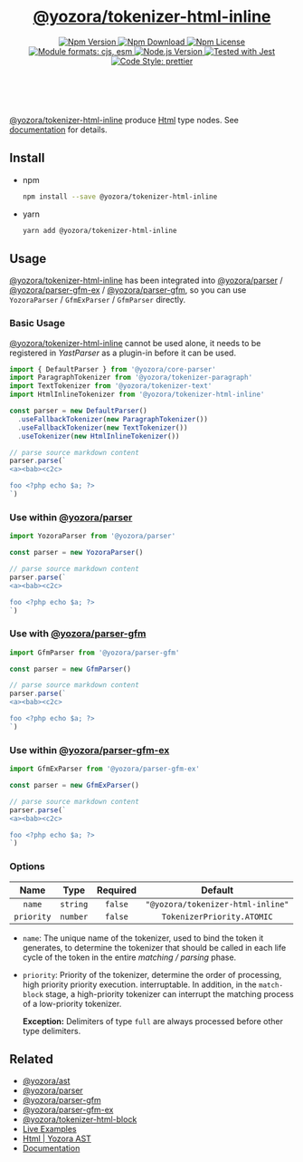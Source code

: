 <!-- :begin use tokenizer/banner -->

<header>
  <h1 align="center">
    <a href="https://github.com/yozorajs/yozora/tree/v2.3.10/tokenizers/html-inline#readme">@yozora/tokenizer-html-inline</a>
  </h1>
  <div align="center">
    <a href="https://www.npmjs.com/package/@yozora/tokenizer-html-inline">
      <img
        alt="Npm Version"
        src="https://img.shields.io/npm/v/@yozora/tokenizer-html-inline.svg"
      />
    </a>
    <a href="https://www.npmjs.com/package/@yozora/tokenizer-html-inline">
      <img
        alt="Npm Download"
        src="https://img.shields.io/npm/dm/@yozora/tokenizer-html-inline.svg"
      />
    </a>
    <a href="https://www.npmjs.com/package/@yozora/tokenizer-html-inline">
      <img
        alt="Npm License"
        src="https://img.shields.io/npm/l/@yozora/tokenizer-html-inline.svg"
      />
    </a>
    <a href="#install">
      <img
        alt="Module formats: cjs, esm"
        src="https://img.shields.io/badge/module_formats-cjs%2C%20esm-green.svg"
      />
    </a>
    <a href="https://github.com/nodejs/node">
      <img
        alt="Node.js Version"
        src="https://img.shields.io/node/v/@yozora/tokenizer-html-inline"
      />
    </a>
    <a href="https://github.com/facebook/jest">
      <img
        alt="Tested with Jest"
        src="https://img.shields.io/badge/tested_with-jest-9c465e.svg"
      />
    </a>
    <a href="https://github.com/prettier/prettier">
      <img
        alt="Code Style: prettier"
        src="https://img.shields.io/badge/code_style-prettier-ff69b4.svg?style=flat-square"
      />
    </a>
  </div>
</header>
<br/>

<!-- :end -->

[@yozora/tokenizer-html-inline] produce [Html][node-type] type nodes. See [documentation][docpage]
for details.

<!-- :begin use tokenizer/usage -->

## Install

- npm

  ```bash
  npm install --save @yozora/tokenizer-html-inline
  ```

- yarn

  ```bash
  yarn add @yozora/tokenizer-html-inline
  ```

## Usage

[@yozora/tokenizer-html-inline][] has been integrated into [@yozora/parser][] /
[@yozora/parser-gfm-ex][] / [@yozora/parser-gfm][], so you can use `YozoraParser` / `GfmExParser` /
`GfmParser` directly.

### Basic Usage

[@yozora/tokenizer-html-inline][] cannot be used alone, it needs to be registered in _YastParser_ as
a plugin-in before it can be used.

```typescript {4,9}
import { DefaultParser } from '@yozora/core-parser'
import ParagraphTokenizer from '@yozora/tokenizer-paragraph'
import TextTokenizer from '@yozora/tokenizer-text'
import HtmlInlineTokenizer from '@yozora/tokenizer-html-inline'

const parser = new DefaultParser()
  .useFallbackTokenizer(new ParagraphTokenizer())
  .useFallbackTokenizer(new TextTokenizer())
  .useTokenizer(new HtmlInlineTokenizer())

// parse source markdown content
parser.parse(`
<a><bab><c2c>

foo <?php echo $a; ?>
`)
```

### Use within [@yozora/parser][]

```typescript
import YozoraParser from '@yozora/parser'

const parser = new YozoraParser()

// parse source markdown content
parser.parse(`
<a><bab><c2c>

foo <?php echo $a; ?>
`)
```

### Use with [@yozora/parser-gfm][]

```typescript
import GfmParser from '@yozora/parser-gfm'

const parser = new GfmParser()

// parse source markdown content
parser.parse(`
<a><bab><c2c>

foo <?php echo $a; ?>
`)
```

### Use within [@yozora/parser-gfm-ex][]

```typescript
import GfmExParser from '@yozora/parser-gfm-ex'

const parser = new GfmExParser()

// parse source markdown content
parser.parse(`
<a><bab><c2c>

foo <?php echo $a; ?>
`)
```

### Options

|    Name    |   Type   | Required |              Default              |
| :--------: | :------: | :------: | :-------------------------------: |
|   `name`   | `string` | `false`  | `"@yozora/tokenizer-html-inline"` |
| `priority` | `number` | `false`  |    `TokenizerPriority.ATOMIC`     |

- `name`: The unique name of the tokenizer, used to bind the token it generates, to determine the
  tokenizer that should be called in each life cycle of the token in the entire _matching / parsing_
  phase.

- `priority`: Priority of the tokenizer, determine the order of processing, high priority priority
  execution. interruptable. In addition, in the `match-block` stage, a high-priority tokenizer can
  interrupt the matching process of a low-priority tokenizer.

  **Exception:** Delimiters of type `full` are always processed before other type delimiters.

<!-- :end -->

## Related

- [@yozora/ast][]
- [@yozora/parser][]
- [@yozora/parser-gfm][]
- [@yozora/parser-gfm-ex][]
- [@yozora/tokenizer-html-block][]
- [Live Examples][live-examples]
- [Html | Yozora AST][node-type]
- [Documentation][docpage]

[node-type]: http://yozora.guanghechen.com/docs/package/ast#html

<!-- :begin use tokenizer/definitions -->

[live-examples]: https://yozora.guanghechen.com/docs/package/tokenizer-html-inline#live-examples
[docpage]: https://yozora.guanghechen.com/docs/package/tokenizer-html-inline
[homepage]: https://github.com/yozorajs/yozora/tree/v2.3.10/tokenizers/html-inline#readme
[gfm-spec]: https://github.github.com/gfm
[mdast-homepage]: https://github.com/syntax-tree/mdast
[@yozora/ast]: https://github.com/yozorajs/yozora/tree/v2.3.10/packages/ast#readme
[@yozora/ast-util]: https://github.com/yozorajs/yozora/tree/v2.3.10/packages/ast-util#readme
[@yozora/character]: https://github.com/yozorajs/yozora/tree/v2.3.10/packages/character#readme
[@yozora/eslint-config]:
  https://github.com/yozorajs/yozora/tree/release-2.x.x/packages/eslint-config#readme
[@yozora/core-parser]: https://github.com/yozorajs/yozora/tree/v2.3.10/packages/core-parser#readme
[@yozora/core-tokenizer]:
  https://github.com/yozorajs/yozora/tree/v2.3.10/packages/core-tokenizer#readme
[@yozora/invariant]: https://github.com/yozorajs/yozora/tree/v2.3.10/packages/invariant#readme
[@yozora/jest-for-tokenizer]:
  https://github.com/yozorajs/yozora/tree/release-2.x.x/packages/jest-for-tokenizer#readme
[@yozora/parser]: https://github.com/yozorajs/yozora/tree/v2.3.10/packages/parser#readme
[@yozora/parser-gfm]: https://github.com/yozorajs/yozora/tree/v2.3.10/packages/parser-gfm#readme
[@yozora/parser-gfm-ex]:
  https://github.com/yozorajs/yozora/tree/v2.3.10/packages/parser-gfm-ex#readme
[@yozora/template-tokenizer]:
  https://github.com/yozorajs/yozora/tree/release-2.x.x/packages/template-tokenizer#readme
[@yozora/tokenizer-admonition]:
  https://github.com/yozorajs/yozora/tree/v2.3.10/tokenizers/admonition#readme
[@yozora/tokenizer-autolink]:
  https://github.com/yozorajs/yozora/tree/v2.3.10/tokenizers/autolink#readme
[@yozora/tokenizer-autolink-extension]:
  https://github.com/yozorajs/yozora/tree/v2.3.10/tokenizers/autolink-extension#readme
[@yozora/tokenizer-blockquote]:
  https://github.com/yozorajs/yozora/tree/v2.3.10/tokenizers/blockquote#readme
[@yozora/tokenizer-break]: https://github.com/yozorajs/yozora/tree/v2.3.10/tokenizers/break#readme
[@yozora/tokenizer-definition]:
  https://github.com/yozorajs/yozora/tree/v2.3.10/tokenizers/definition#readme
[@yozora/tokenizer-delete]: https://github.com/yozorajs/yozora/tree/v2.3.10/tokenizers/delete#readme
[@yozora/tokenizer-ecma-import]:
  https://github.com/yozorajs/yozora/tree/v2.3.10/tokenizers/ecma-import#readme
[@yozora/tokenizer-emphasis]:
  https://github.com/yozorajs/yozora/tree/v2.3.10/tokenizers/emphasis#readme
[@yozora/tokenizer-fenced-block]:
  https://github.com/yozorajs/yozora/tree/v2.3.10/tokenizers/fenced-block#readme
[@yozora/tokenizer-fenced-code]:
  https://github.com/yozorajs/yozora/tree/v2.3.10/tokenizers/fenced-code#readme
[@yozora/tokenizer-footnote]:
  https://github.com/yozorajs/yozora/tree/v2.3.10/tokenizers/footnote#readme
[@yozora/tokenizer-footnote-definition]:
  https://github.com/yozorajs/yozora/tree/v2.3.10/tokenizers/footnote-definition#readme
[@yozora/tokenizer-footnote-reference]:
  https://github.com/yozorajs/yozora/tree/v2.3.10/tokenizers/footnote-reference#readme
[@yozora/tokenizer-heading]:
  https://github.com/yozorajs/yozora/tree/v2.3.10/tokenizers/heading#readme
[@yozora/tokenizer-html-block]:
  https://github.com/yozorajs/yozora/tree/v2.3.10/tokenizers/html-block#readme
[@yozora/tokenizer-html-inline]:
  https://github.com/yozorajs/yozora/tree/v2.3.10/tokenizers/html-inline#readme
[@yozora/tokenizer-image]: https://github.com/yozorajs/yozora/tree/v2.3.10/tokenizers/image#readme
[@yozora/tokenizer-image-reference]:
  https://github.com/yozorajs/yozora/tree/v2.3.10/tokenizers/image-reference#readme
[@yozora/tokenizer-indented-code]:
  https://github.com/yozorajs/yozora/tree/v2.3.10/tokenizers/indented-code#readme
[@yozora/tokenizer-inline-code]:
  https://github.com/yozorajs/yozora/tree/v2.3.10/tokenizers/inline-code#readme
[@yozora/tokenizer-inline-math]:
  https://github.com/yozorajs/yozora/tree/v2.3.10/tokenizers/inline-math#readme
[@yozora/tokenizer-link]: https://github.com/yozorajs/yozora/tree/v2.3.10/tokenizers/link#readme
[@yozora/tokenizer-link-reference]:
  https://github.com/yozorajs/yozora/tree/v2.3.10/tokenizers/link-reference#readme
[@yozora/tokenizer-list]: https://github.com/yozorajs/yozora/tree/v2.3.10/tokenizers/list#readme
[@yozora/tokenizer-math]: https://github.com/yozorajs/yozora/tree/v2.3.10/tokenizers/math#readme
[@yozora/tokenizer-paragraph]:
  https://github.com/yozorajs/yozora/tree/v2.3.10/tokenizers/paragraph#readme
[@yozora/tokenizer-setext-heading]:
  https://github.com/yozorajs/yozora/tree/v2.3.10/tokenizers/setext-heading#readme
[@yozora/tokenizer-table]: https://github.com/yozorajs/yozora/tree/v2.3.10/tokenizers/table#readme
[@yozora/tokenizer-text]: https://github.com/yozorajs/yozora/tree/v2.3.10/tokenizers/text#readme
[@yozora/tokenizer-thematic-break]:
  https://github.com/yozorajs/yozora/tree/v2.3.10/tokenizers/thematic-break#readme
[@yozora/react-admonition]:
  https://github.com/yozorajs/yozora-react/tree/main/packages/admonition#readme
[@yozora/react-blockquote]:
  https://github.com/yozorajs/yozora-react/tree/main/packages/blockquote#readme
[@yozora/react-break]: https://github.com/yozorajs/yozora-react/tree/main/packages/break#readme
[@yozora/react-delete]: https://github.com/yozorajs/yozora-react/tree/main/packages/delete#readme
[@yozora/react-emphasis]:
  https://github.com/yozorajs/yozora-react/tree/main/packages/emphasis#readme
[@yozora/react-code]: https://github.com/yozorajs/yozora-react/tree/main/packages/code#readme
[@yozora/react-code-live]:
  https://github.com/yozorajs/yozora-react/tree/main/packages/code-live#readme
[@yozora/react-footnote-definitions]:
  https://github.com/yozorajs/yozora-react/tree/main/packages/footnote-definitions#readme
[@yozora/react-footnote-reference]:
  https://github.com/yozorajs/yozora-react/tree/main/packages/footnote-reference#readme
[@yozora/react-heading]: https://github.com/yozorajs/yozora-react/tree/main/packages/heading#readme
[@yozora/react-image]: https://github.com/yozorajs/yozora-react/tree/main/packages/image#readme
[@yozora/react-inline-code]:
  https://github.com/yozorajs/yozora-react/tree/main/packages/inline-code#readme
[@yozora/react-inline-math]:
  https://github.com/yozorajs/yozora-react/tree/main/packages/inline-math#readme
[@yozora/react-link]: https://github.com/yozorajs/yozora-react/tree/main/packages/link#readme
[@yozora/react-list]: https://github.com/yozorajs/yozora-react/tree/main/packages/list#readme
[@yozora/react-list-item]:
  https://github.com/yozorajs/yozora-react/tree/main/packages/list-item#readme
[@yozora/react-markdown]:
  https://github.com/yozorajs/yozora-react/tree/main/packages/markdown#readme
[@yozora/react-math]: https://github.com/yozorajs/yozora-react/tree/main/packages/math#readme
[@yozora/react-paragraph]:
  https://github.com/yozorajs/yozora-react/tree/main/packages/paragraph#readme
[@yozora/react-strong]: https://github.com/yozorajs/yozora-react/tree/main/packages/strong#readme
[@yozora/react-table]: https://github.com/yozorajs/yozora-react/tree/main/packages/table#readme
[@yozora/react-text]: https://github.com/yozorajs/yozora-react/tree/main/packages/text#readme
[@yozora/react-thematic-break]:
  https://github.com/yozorajs/yozora-react/tree/main/packages/thematic-break#readme
[doc-live-examples/gfm]: https://yozora.guanghechen.com/docs/example/gfm
[doc-@yozora/ast]: https://yozora.guanghechen.com/docs/package/ast
[doc-@yozora/ast-util]: https://yozora.guanghechen.com/docs/package/ast-util
[doc-@yozora/core-parser]: https://yozora.guanghechen.com/docs/package/core-parser
[doc-@yozora/core-tokenizer]: https://yozora.guanghechen.com/docs/package/core-tokenizer
[doc-@yozora/parser]: https://yozora.guanghechen.com/docs/package/parser
[doc-@yozora/parser-gfm]: https://yozora.guanghechen.com/docs/package/parser-gfm
[doc-@yozora/parser-gfm-ex]: https://yozora.guanghechen.com/docs/package/parser-gfm-ex
[doc-@yozora/tokenizer-admonition]: https://yozora.guanghechen.com/docs/package/tokenizer-admonition
[doc-@yozora/tokenizer-autolink]: https://yozora.guanghechen.com/docs/package/tokenizer-autolink
[doc-@yozora/tokenizer-autolink-extension]:
  https://yozora.guanghechen.com/docs/package/tokenizer-autolink-extension
[doc-@yozora/tokenizer-blockquote]: https://yozora.guanghechen.com/docs/package/tokenizer-blockquote
[doc-@yozora/tokenizer-break]: https://yozora.guanghechen.com/docs/package/tokenizer-break
[doc-@yozora/tokenizer-delete]: https://yozora.guanghechen.com/docs/package/tokenizer-delete
[doc-@yozora/tokenizer-emphasis]: https://yozora.guanghechen.com/docs/package/tokenizer-emphasis
[doc-@yozora/tokenizer-fenced-code]:
  https://yozora.guanghechen.com/docs/package/tokenizer-fenced-code
[doc-@yozora/tokenizer-heading]: https://yozora.guanghechen.com/docs/package/tokenizer-heading
[doc-@yozora/tokenizer-html-block]: https://yozora.guanghechen.com/docs/package/tokenizer-html-block
[doc-@yozora/tokenizer-html-inline]:
  https://yozora.guanghechen.com/docs/package/tokenizer-html-inline
[doc-@yozora/tokenizer-image]: https://yozora.guanghechen.com/docs/package/tokenizer-image
[doc-@yozora/tokenizer-image-reference]:
  https://yozora.guanghechen.com/docs/package/tokenizer-image-reference
[doc-@yozora/tokenizer-indented-code]:
  https://yozora.guanghechen.com/docs/package/tokenizer-indented-code
[doc-@yozora/tokenizer-inline-code]:
  https://yozora.guanghechen.com/docs/package/tokenizer-inline-code
[doc-@yozora/tokenizer-inline-math]:
  https://yozora.guanghechen.com/docs/package/tokenizer-inline-math
[doc-@yozora/tokenizer-link]: https://yozora.guanghechen.com/docs/package/tokenizer-link
[doc-@yozora/tokenizer-definition]: https://yozora.guanghechen.com/docs/package/tokenizer-definition
[doc-@yozora/tokenizer-link-reference]:
  https://yozora.guanghechen.com/docs/package/tokenizer-link-reference
[doc-@yozora/tokenizer-list]: https://yozora.guanghechen.com/docs/package/tokenizer-list
[doc-@yozora/tokenizer-math]: https://yozora.guanghechen.com/docs/package/tokenizer-math
[doc-@yozora/tokenizer-paragraph]: https://yozora.guanghechen.com/docs/package/tokenizer-paragraph
[doc-@yozora/tokenizer-setext-heading]:
  https://yozora.guanghechen.com/docs/package/tokenizer-setext-heading
[doc-@yozora/tokenizer-table]: https://yozora.guanghechen.com/docs/package/tokenizer-table
[doc-@yozora/tokenizer-text]: https://yozora.guanghechen.com/docs/package/tokenizer-text
[doc-@yozora/tokenizer-thematic-break]:
  https://yozora.guanghechen.com/docs/package/tokenizer-thematic-break
[doc-@yozora/jest-for-tokenizer]: https://yozora.guanghechen.com/docs/package/jest-for-tokenizer
[doc-@yozora/parser-gfm]: https://yozora.guanghechen.com/docs/package/parser-gfm
[gfm-atx-heading]: https://github.github.com/gfm/#atx-heading
[gfm-autolink]: https://github.github.com/gfm/#autolinks
[gfm-autolink-extension]: https://github.github.com/gfm/#autolinks-extension-
[gfm-blockquote]: https://github.github.com/gfm/#block-quotes
[gfm-bullet-list]: https://github.github.com/gfm/#bullet-list
[gfm-delete]: https://github.github.com/gfm/#strikethrough-extension-
[gfm-emphasis]: https://github.github.com/gfm/#can-open-emphasis
[gfm-fenced-code]: https://github.github.com/gfm/#fenced-code-block
[gfm-hard-line-break]: https://github.github.com/gfm/#hard-line-break
[gfm-html-block]: https://github.github.com/gfm/#html-block
[gfm-html-inline]: https://github.github.com/gfm/#raw-html
[gfm-image]: https://github.github.com/gfm/#images
[gfm-image-reference]: https://github.github.com/gfm/#example-590
[gfm-indented-code]: https://github.github.com/gfm/#indented-code-block
[gfm-inline-code]: https://github.github.com/gfm/#code-span
[gfm-link]: https://github.github.com/gfm/#inline-link
[gfm-definition]: https://github.github.com/gfm/#link-reference-definition
[gfm-link-reference]: https://github.github.com/gfm/#reference-link
[gfm-list]: https://github.github.com/gfm/#lists
[gfm-list-item]: https://github.github.com/gfm/#list-items
[gfm-list-task-item]: https://github.github.com/gfm/#task-list-items-extension-
[gfm-paragraph]: https://github.github.com/gfm/#paragraph
[gfm-setext-heading]: https://github.github.com/gfm/#setext-heading
[gfm-soft-line-break]: https://github.github.com/gfm/#soft-line-breaks
[gfm-strong]: https://github.github.com/gfm/#can-open-strong-emphasis
[gfm-tab]: https://github.github.com/gfm/#tabs
[gfm-table]: https://github.github.com/gfm/#table
[gfm-text]: https://github.github.com/gfm/#soft-line-breaks
[gfm-thematic-break]: https://github.github.com/gfm/#thematic-break

<!-- :end -->
